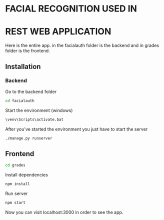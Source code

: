# FACIAL RECOGNITION USED IN 
# REST WEB APPLICATION


Here is the entire app. in the facialauth folder is the backend and in grades folder is the frontend.

## Installation

### Backend
 
Go to the backend folder
```sh
cd facialauth
```
Start the environment (windows)
```sh
\venv\Scripts\activate.bat
```
After you've started the environment you just have to start the server
```sh
./manage.py runserver
```

## Frontend

```sh
cd grades
```
Install dependencies 
```sh
npm install
```
Run server 
```sh
npm start
```

Now you can visit localhost:3000 in order to see the app. 